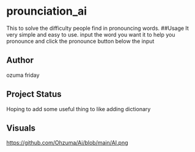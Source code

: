 # prounciation_ai
This to solve the difficulty people find in pronouncing words.
##Usage
It very simple and easy to use.
input the word you want it to help you pronounce and click the pronounce button below the input

## Author
ozuma friday

## Project Status
Hoping to add some useful thing to like adding dictionary
 ## Visuals
https://github.com/Ohzuma/Ai/blob/main/AI.png
